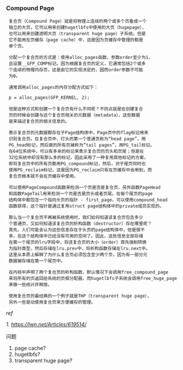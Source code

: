 ### Compound Page


     复合页（Compound Page）就是将物理上连续的两个或多个页看成一个
     独立的大页，它可以用来创建hugetlbfs中使用的大页（hugepage），
     也可以用来创建透明大页（transparent huge page）子系统。但是
     它不能用在页缓存（page cache）中，这是因为页缓存中管理的都是
     单个页。

     分配一个复合页的方式是：使用alloc_pages函数，参数order至少为1，
     且设置__GFP_COMP标记。因为根据复合页的定义，它通常包括2个或多
     个连续的物理内存页，这是由它的实现决定的，因而order参数不可能
     为0。

     通常调用alloc_pages的内存分配方式如下：

     p = alloc_pages(GFP_KERNEL, 2);

     但是这种方式和创建一个复合页有什么不同呢？不同点就是在创建复合
     页的时候会创建与这个复合页相关的元数据（metadata），这些数据
     是来描述复合页的相关信息的。

     表示复合页的元数据都存在于Page结构体中，Page页中的flag标记用来
     识别复合页。在复合页中，打头的第一个普通页称为“head page”，用
     PG_head标记，而后面的所有页被称为“tail pages”，用PG_tail标记。
     在64位系统中，可以有多余的标记来表示复合页的页头和页尾；但是在
     32位系统中却没有那么多的标记，因此采用了一种复用其他标记的方案，
     即将复合页中的所有页都用PG_compound标记，然后，对于尾页同时也
     使用PG_reclaim标记，这是因为PG_reclaim只有在页缓存中会用到，而
     复合页根本就不会在页缓存中使用。

     可以使用PageCompound函数来检测一个页是否是复合页，另外函数PageHead
     和函数PageTail用来检测一个页是否是页头或者页尾。在每个尾页的page
     结构体中都包含一个指向头页的指针 - first_page，可以使用compound_head
     函数获得，这个指针是通过复用struct page结构体中的private成员实现的。

     那么当一个复合页不再被系统使用时，我们如何知道该复合页包含多少
     个普通页，又如何知道该复合页的析构函数（destructor）存在哪里呢？
     首先，人们可能会认为这些信息存在于头页的page结构体中，但是很不
     幸，在这个结构体中已经没有可用的空间了。因此，这些信息全部存储
     在第一个尾页的lru字段中，将该复合页的大小（order）首先强制转换
     为指针类型，然后存储在lru.prev中，将析构函数存储在lru.next中。
     这里从本质上解释了为什么复合页必须包含至少两个页，因为有一部分元
     数据被存储在第一个尾页中。

     在内核中声明了两个复合页的析构函数，默认情况下会调用free_compound_page
     来将所有的页返回给系统的页框分配器，而hugetlbfs子系统会调用free_huge_page     
     来做一些统计并释放。

     使用复合页的最经典的一个例子就是THP（transparent huge page），
     另外一些驱动使用复合页来方便缓存的管理。

*ref*

*1. https://lwn.net/Articles/619514/*

问题

1. page cache?
2. hugetlbfs?
3. transparent huge page?